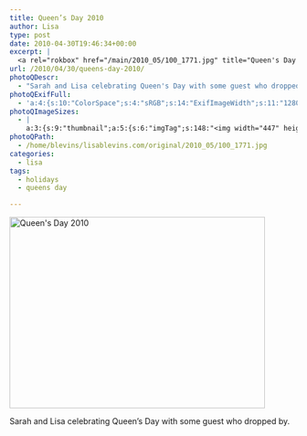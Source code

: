 ```yaml
---
title: Queen’s Day 2010
author: Lisa
type: post
date: 2010-04-30T19:46:34+00:00
excerpt: |
  <a rel="rokbox" href="/main/2010_05/100_1771.jpg" title="Queen's Day 2010"><img width="447" height="335" alt="Queen's Day 2010" src="/thumbnail/2010_05/100_1771.jpg" class="photoQexcerpt photoQLinkImg" /></a>
url: /2010/04/30/queens-day-2010/
photoQDescr:
  - "Sarah and Lisa celebrating Queen's Day with some guest who dropped by."
photoQExifFull:
  - 'a:4:{s:10:"ColorSpace";s:4:"sRGB";s:14:"ExifImageWidth";s:11:"1280 pixels";s:15:"ExifImageHeight";s:10:"960 pixels";s:20:"FocalLength35mmEquiv";s:0:"";}'
photoQImageSizes:
  - |
    a:3:{s:9:"thumbnail";a:5:{s:6:"imgTag";s:148:"<img width="447" height="335" alt="Queen's Day 2010" src="/thumbnail/2010_05/100_1771.jpg" class="PhotoQImg" />";s:6:"imgUrl";s:68:"/thumbnail/2010_05/100_1771.jpg";s:7:"imgPath";s:71:"/home/blevins/lisablevins.com/thumbnail/2010_05/100_1771.jpg";s:8:"imgWidth";s:3:"447";s:9:"imgHeight";s:3:"335";}s:4:"main";a:5:{s:6:"imgTag";s:143:"<img width="700" height="525" alt="Queen's Day 2010" src="/main/2010_05/100_1771.jpg" class="PhotoQImg" />";s:6:"imgUrl";s:63:"/main/2010_05/100_1771.jpg";s:7:"imgPath";s:66:"/home/blevins/lisablevins.com/main/2010_05/100_1771.jpg";s:8:"imgWidth";s:3:"700";s:9:"imgHeight";s:3:"525";}s:8:"original";a:5:{s:6:"imgTag";s:148:"<img width="1280" height="960" alt="Queen's Day 2010" src="/original/2010_05/100_1771.jpg" class="PhotoQImg" />";s:6:"imgUrl";s:67:"/original/2010_05/100_1771.jpg";s:7:"imgPath";s:70:"/home/blevins/lisablevins.com/original/2010_05/100_1771.jpg";s:8:"imgWidth";s:4:"1280";s:9:"imgHeight";s:3:"960";}}
photoQPath:
  - /home/blevins/lisablevins.com/original/2010_05/100_1771.jpg
categories:
  - lisa
tags:
  - holidays
  - queens day

---
```

<a rel="lightbox" href="/main/2010_05/100_1771.jpg" title="Queen's Day 2010"><img width="447" height="335" alt="Queen's Day 2010" src="/thumbnail/2010_05/100_1771.jpg" class="photoQcontent photoQLinkImg" /></a>

<div class="photoQDescr">
  Sarah and Lisa celebrating Queen&#8217;s Day with some guest who dropped by.
</div>